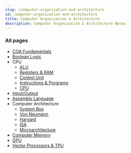 ```yaml
---
slug: /computer-organization-and-architecture
id: computer-organization-and-architecture
title: Computer Organization & Architecture
description: Computer Organization & Architecture Notes
---
```


### All pages

- [COA Fundamentals](computer-organization-and-architecture/coa-fundamentals)
- [Boolean Logic](computer-organization-and-architecture/boolean-logic)
- CPU
  - [ALU](computer-organization-and-architecture/alu)
  - [Registers & RAM](computer-organization-and-architecture/registers-and-ram)
  - [Control Unit](computer-organization-and-architecture/control-unit)
  - [Instructions & Programs](computer-organization-and-architecture/instructions-and-programs)
  - [CPU](computer-organization-and-architecture/cpu)
- [Input/Output](computer-organization-and-architecture/input-output)
- [Assembly Language](computer-organization-and-architecture/assembly-language)
- Computer Architecture
  - [System Bus](computer-organization-and-architecture/system-bus)
  - [Von Neumann](computer-organization-and-architecture/von-neumann)
  - [Harvard](computer-organization-and-architecture/harvard)
  - [ISA](computer-organization-and-architecture/isa)
  - [Microarchitecture](computer-organization-and-architecture/microarchitecture)
- [Computer Memory](computer-organization-and-architecture/computer-memory)
- [GPU](computer-organization-and-architecture/gpu)
- [Vector Processors & TPU](computer-organization-and-architecture/vector-processors-and-tpu)

